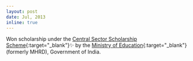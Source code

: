 ```yaml
---
layout: post
date: Jul, 2013
inline: true
---
```


Won scholarship under the [Central Sector Scholarship Scheme](https://scholarships.gov.in/public/schemeGuidelines/Guidelines_DOHE_CSSS.pdf){:target="_blank"}:sparkles: by the [Ministry of Education](http://www.education.nic.in/){:target="_blank"}(formerly MHRD), Government of India.